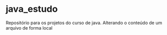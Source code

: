 # java_estudo
Repositório para os projetos do curso de java.
Alterando o conteúdo de um arquivo de forma local